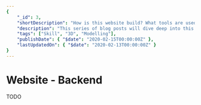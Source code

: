 ```yaml
---
{
    "_id": 3,
    "shortDescription": "How is this website build? What tools are used? Which technologies are used to build it?",
    "description": "This series of blog posts will dive deep into this website (incl. the blog). Used technologies and design decisions will be explained. This is the introduction post of this series.",
    "tags": ["Skill", "3D", "Modelling"],
    "publishDate": { "$date": "2020-02-15T00:00:00Z" },
    "lastUpdatedOn": { "$date": "2020-02-13T00:00:00Z" }
}
---
```

# Website - Backend

TODO
